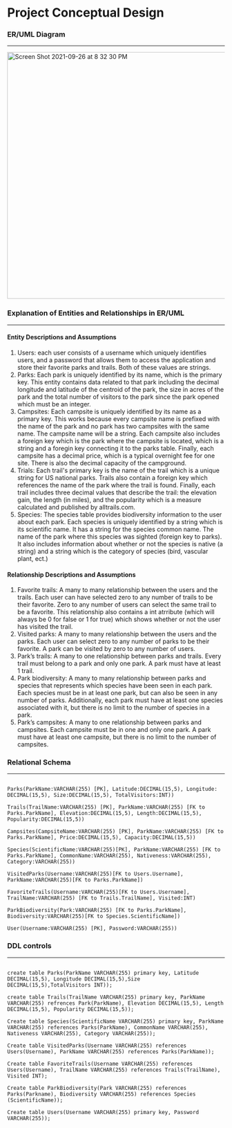 
# Project Conceptual Design 

### ER/UML Diagram 
***

<img width="570" alt="Screen Shot 2021-09-26 at 8 32 30 PM" src="https://user-images.githubusercontent.com/37272048/134832897-8ec0f0ab-d283-44a2-b878-b50f9383070a.png">


### Explanation of Entities and Relationships in ER/UML
***
#### Entity Descriptions and Assumptions 
1. Users: each user consists of a username which uniquely identifies users, and a password that allows them to access the application and store their favorite parks and trails. Both of these values are strings. 
2. Parks: Each park is uniquely identified by its name, which is the primary key. This entity contains data related to that park including the decimal longitude and latitude of the centroid of the park, the size in acres of the park and the total number of visitors to the park since the park opened which must be an integer. 
3. Campsites: Each campsite is uniquely identified by its name as a primary key. This works because every campsite name is prefixed with the name of the park and no park has two campsites with the same name. The campsite name will be a string. Each campsite also includes a foreign key which is the park where the campsite is located, which is a string and a foregin key connecting it to the parks table. Finally, each campsite has a decimal price, which is a typical overnight fee for one site. There is also the decimal capacity of the campground. 
4. Trials: Each trail's primary key is the name of the trail which is a unique string for US national parks. Trails also contain a foreign key which references the name of the park where the trail  is found. Finally, each trail includes three decimal values that describe the trail: the elevation gain, the length (in miles), and the popularity which is a measure calculated and published by alltrails.com. 
5. Species: The species table provides biodiversity information to the user about each park. Each species is uniquely identified by a string which is its scientific name. It has a string for the species common name. The name of the park where this species was sighted (foreign key to parks). It also includes information about whether or not the species is native (a string) and a string which is the category of species (bird, vascular plant, ect.)

#### Relationship Descriptions and Assumptions 

1. Favorite trails: A many to many relationship between the users and the trails. Each user can have selected zero to any number of trails to be their favorite. Zero to any number of users can select the same trail to be a favorite. This relationship also contains a int atrribute (which will always be 0 for false or 1 for true) which shows whether or not the user has visited the trail.
2. Visited parks: A many to many relationship between the users and the parks. Each user can select zero to any number of parks to be their favorite. A park can be visited by zero to any number of users. 
3. Park’s trails: A many to one relationship between parks and trails. Every trail must belong to a park and only one park. A park must have at least 1 trail. 
4. Park biodiversity: A many to many relationship between parks and species that represents which species have been seen in each park. Each species must be in at least one park, but can also be seen in any number of parks. Additionally, each park must have at least one species associated with it, but there is no limit to the number of species in a park.  
5. Park’s campsites: A many to one relationship between parks and campsites. Each campsite must be in one and only one park. A park must have at least one campsite, but there is no limit to the number of campsites. 


### Relational Schema
***
```Users(Username:VARCHAR(255) [PK], Password:VARCHAR(255))

Parks(ParkName:VARCHAR(255) [PK], Latitude:DECIMAL(15,5), Longitude: DECIMAL(15,5), Size:DECIMAL(15,5), TotalVisitors:INT))

Trails(TrailName:VARCHAR(255) [PK], ParkName:VARCHAR(255) [FK to Parks.ParkName], Elevation:DECIMAL(15,5), Length:DECIMAL(15,5), Popularity:DECIMAL(15,5))

Campsites(CampsiteName:VARCHAR(255) [PK], ParkName:VARCHAR(255) [FK to Parks.ParkName], Price:DECIMAL(15,5), Capacity:DECIMAL(15,5))

Species(ScientificName:VARCHAR(255)[PK], ParkName:VARCHAR(255) [FK to Parks.ParkName], CommonName:VARCHAR(255), Nativeness:VARCHAR(255), Category:VARCHAR(255))

VisitedParks(Username:VARCHAR(255)[FK to Users.Username], ParkName:VARCHAR(255)[FK to Parks.ParkName])

FavoriteTrails(Username:VARCHAR(255)[FK to Users.Username], TrailName:VARCHAR(255) [FK to Trails.TrailName], Visited:INT)

ParkBiodiversity(Park:VARCHAR(255) [FK to Parks.ParkName], Biodiversity:VARCHAR(255)[FK to Species.ScientificName])

User(Username:VARCHAR(255) [PK], Password:VARCHAR(255))
```

### DDL controls
***
```create table Campsites(CampsiteName VARCHAR(255) primary key, ParkName VARCHAR(255) references Parks(ParkName),Price DECIMAL(15,5),Capacity DECIMAL(15,5));

create table Parks(ParkName VARCHAR(255) primary key, Latitude DECIMAL(15,5), Longitude DECIMAL(15,5),Size DECIMAL(15,5),TotalVisitors INT));

create table Trails(TrailName VARCHAR(255) primary key, ParkName VARCHAR(255) refrences Park(ParkName), Elevation DECIMAL(15,5), Length DECIMAL(15,5), Popularity DECIMAL(15,5));

Create table Species(ScientificName VARCHAR(255) primary key, ParkName VARCHAR(255) references Parks(ParkName), CommonName VARCHAR(255), Nativeness VARCHAR(255), Category VARCHAR(255));

Create table VisitedParks(Username VARCHAR(255) references Users(Username), ParkName VARCHAR(255) references Parks(ParkName));

Create table FavoriteTrails(Username VARCHAR(255) references Users(Username), TrailName VARCHAR(255) references Trails(TrailName), Visited INT);

Create table ParkBiodiversity(Park VARCHAR(255) references Parks(Parkname), Biodiversity VARCHAR(255) references Species (ScientificName));

Create table Users(Username VARCHAR(255) primary key, Password VARCHAR(255));
```
